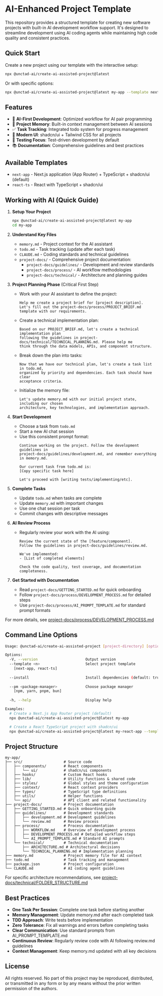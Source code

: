 # AI-Enhanced Project Template

This repository provides a structured template for creating new software projects with built-in AI development workflow support. It's designed to streamline development using AI coding agents while maintaining high code quality and consistent practices.

## Quick Start

Create a new project using our template with the interactive setup:

```bash
npx @unctad-ai/create-ai-assisted-project@latest
```

Or with specific options:

```bash
npx @unctad-ai/create-ai-assisted-project@latest my-app --template next-app
```

## Features

- 🤖 **AI-First Development**: Optimized workflow for AI pair programming
- 📝 **Project Memory**: Built-in context management between AI sessions
- ✅ **Task Tracking**: Integrated todo system for progress management
- 🎨 **Modern UI**: shadcn/ui + Tailwind CSS for all projects
- 🧪 **Testing Focus**: Test-driven development by default
- 📚 **Documentation**: Comprehensive guidelines and best practices

## Available Templates

- `next-app` - Next.js application (App Router) + TypeScript + shadcn/ui (default)
- `react-ts` - React with TypeScript + shadcn/ui

## Working with AI (Quick Guide)

1. **Setup Your Project**
   ```bash
   npx @unctad-ai/create-ai-assisted-project@latest my-app
   cd my-app
   ```

2. **Understand Key Files**
   - `memory.md` - Project context for the AI assistant
   - `todo.md` - Task tracking (update after each task)
   - `CLAUDE.md` - Coding standards and technical guidelines
   - `project-docs/` - Comprehensive project documentation:
     - `project-docs/guidelines/` - Development and review standards
     - `project-docs/process/` - AI workflow methodologies
     - `project-docs/technical/` - Architecture and planning guides

3. **Project Planning Phase** (Critical First Step)
   - Work with your AI assistant to define the project:
     ```
     Help me create a project brief for [project description]. 
     Let's fill out the project-docs/process/PROJECT_BRIEF.md template with our requirements.
     ```
   - Create a technical implementation plan:
     ```
     Based on our PROJECT_BRIEF.md, let's create a technical implementation plan
     following the guidelines in project-docs/technical/TECHNICAL_PLANNING.md. Please help me
     think through the data models, APIs, and component structure.
     ```
   - Break down the plan into tasks:
     ```
     Now that we have our technical plan, let's create a task list in todo.md,
     organized by priority and dependencies. Each task should have clear
     acceptance criteria.
     ```
   - Initialize the memory file:
     ```
     Let's update memory.md with our initial project state, including our chosen
     architecture, key technologies, and implementation approach.
     ```

4. **Start Development**
   - Choose a task from `todo.md`
   - Start a new AI chat session
   - Use this consistent prompt format:
     ```
     Continue working on the project. Follow the development guidelines in 
     project-docs/guidelines/development.md, and remember everything in memory.md.

     Our current task from todo.md is:
     [Copy specific task here]

     Let's proceed with [writing tests/implementing/etc].
     ```

5. **Complete Tasks**
   - Update `todo.md` when tasks are complete
   - Update `memory.md` with important changes
   - Use one chat session per task
   - Commit changes with descriptive messages

6. **AI Review Process**
   - Regularly review your work with the AI using:
     ```
     Review the current state of the [feature/component]. 
     Follow the guidelines in project-docs/guidelines/review.md.
     
     We've implemented:
     - [List of completed elements]
     
     Check the code quality, test coverage, and documentation completeness.
     ```

7. **Get Started with Documentation**
   - Read `project-docs/GETTING_STARTED.md` for quick onboarding
   - Follow `project-docs/process/DEVELOPMENT_PROCESS.md` for detailed steps
   - Use `project-docs/process/AI_PROMPT_TEMPLATE.md` for standard prompt formats

For more details, see [project-docs/process/DEVELOPMENT_PROCESS.md](project-docs/process/DEVELOPMENT_PROCESS.md)

## Command Line Options

```bash
Usage: @unctad-ai/create-ai-assisted-project [project-directory] [options]

Options:
  -V, --version                      Output version
  --template <n>                     Select project template
    [next-app, react-ts]
  
  --install                          Install dependencies (default: true)
  
  --pm <package-manager>             Choose package manager
    [npm, yarn, pnpm, bun]
  
  -h, --help                         Display help

Examples:
  # Create a Next.js App Router project (default)
  npx @unctad-ai/create-ai-assisted-project@latest my-app

  # Create a React TypeScript project with shadcn/ui
  npx @unctad-ai/create-ai-assisted-project@latest my-react-app --template react-ts
```

## Project Structure

```
my-app/
├── src/                   # Source code
│   ├── components/        # React components
│   │   └── ui/            # shadcn/ui components
│   ├── hooks/             # Custom React hooks
│   ├── lib/               # Utility functions & shared code
│   ├── styles/            # Global styles and theme configuration
│   ├── context/           # React context providers
│   ├── types/             # TypeScript type definitions
│   ├── utils/             # Helper functions
│   └── api/               # API client and related functionality
├── project-docs/          # Project documentation
│   ├── GETTING_STARTED.md # Quick onboarding guide
│   ├── guidelines/        # Development standards
│   │   ├── development.md # Development guidelines
│   │   └── review.md      # Review process
│   ├── process/           # Process documentation
│   │   ├── WORKFLOW.md    # Overview of development process
│   │   ├── DEVELOPMENT_PROCESS.md # Detailed workflow steps
│   │   └── AI_PROMPT_TEMPLATE.md # Standard AI prompts
│   └── technical/         # Technical documentation
│       ├── ARCHITECTURE.md # Architectural decisions
│       └── TECHNICAL_PLANNING.md # Implementation planning
├── memory.md              # Project memory file for AI context
├── todo.md                # Task tracking and management
├── package.json           # Project configuration
└── CLAUDE.md              # AI coding agent guidelines
```

For specific architecture recommendations, see [project-docs/technical/FOLDER_STRUCTURE.md](project-docs/technical/FOLDER_STRUCTURE.md)

## Best Practices

- **One Task Per Session**: Complete one task before starting another
- **Memory Management**: Update memory.md after each completed task
- **TDD Approach**: Write tests before implementation
- **Zero Tolerance**: Fix all warnings and errors before completing tasks
- **Clear Communication**: Use standard prompts from AI_PROMPT_TEMPLATE.md
- **Continuous Review**: Regularly review code with AI following review.md guidelines
- **Context Management**: Keep memory.md updated with all key decisions

## License

All rights reserved. No part of this project may be reproduced, distributed, or transmitted in any form or by any means without the prior written permission of the authors.